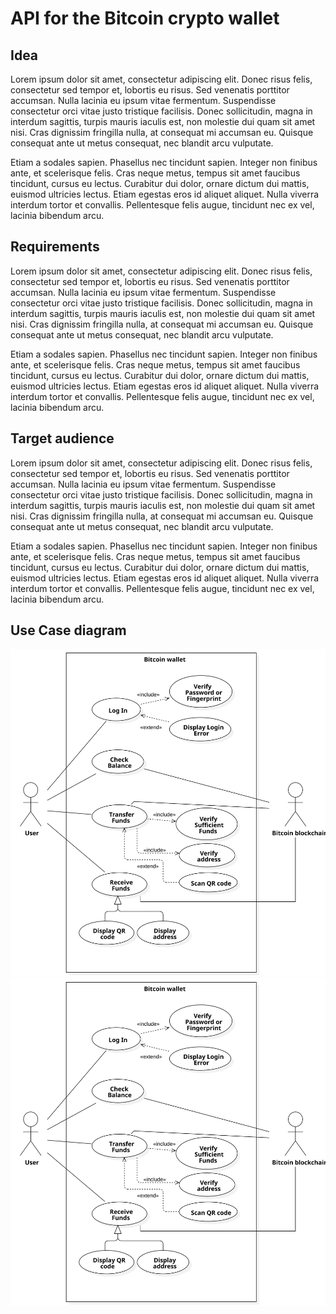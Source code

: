 # API for the Bitcoin crypto wallet

## Idea
Lorem ipsum dolor sit amet, consectetur adipiscing elit. Donec risus felis, consectetur sed tempor et, lobortis eu risus. Sed venenatis porttitor accumsan. Nulla lacinia eu ipsum vitae fermentum. Suspendisse consectetur orci vitae justo tristique facilisis. Donec sollicitudin, magna in interdum sagittis, turpis mauris iaculis est, non molestie dui quam sit amet nisi. Cras dignissim fringilla nulla, at consequat mi accumsan eu. Quisque consequat ante ut metus consequat, nec blandit arcu vulputate.

Etiam a sodales sapien. Phasellus nec tincidunt sapien. Integer non finibus ante, et scelerisque felis. Cras neque metus, tempus sit amet faucibus tincidunt, cursus eu lectus. Curabitur dui dolor, ornare dictum dui mattis, euismod ultricies lectus. Etiam egestas eros id aliquet aliquet. Nulla viverra interdum tortor et convallis. Pellentesque felis augue, tincidunt nec ex vel, lacinia bibendum arcu.

## Requirements
Lorem ipsum dolor sit amet, consectetur adipiscing elit. Donec risus felis, consectetur sed tempor et, lobortis eu risus. Sed venenatis porttitor accumsan. Nulla lacinia eu ipsum vitae fermentum. Suspendisse consectetur orci vitae justo tristique facilisis. Donec sollicitudin, magna in interdum sagittis, turpis mauris iaculis est, non molestie dui quam sit amet nisi. Cras dignissim fringilla nulla, at consequat mi accumsan eu. Quisque consequat ante ut metus consequat, nec blandit arcu vulputate.

Etiam a sodales sapien. Phasellus nec tincidunt sapien. Integer non finibus ante, et scelerisque felis. Cras neque metus, tempus sit amet faucibus tincidunt, cursus eu lectus. Curabitur dui dolor, ornare dictum dui mattis, euismod ultricies lectus. Etiam egestas eros id aliquet aliquet. Nulla viverra interdum tortor et convallis. Pellentesque felis augue, tincidunt nec ex vel, lacinia bibendum arcu.

## Target audience
Lorem ipsum dolor sit amet, consectetur adipiscing elit. Donec risus felis, consectetur sed tempor et, lobortis eu risus. Sed venenatis porttitor accumsan. Nulla lacinia eu ipsum vitae fermentum. Suspendisse consectetur orci vitae justo tristique facilisis. Donec sollicitudin, magna in interdum sagittis, turpis mauris iaculis est, non molestie dui quam sit amet nisi. Cras dignissim fringilla nulla, at consequat mi accumsan eu. Quisque consequat ante ut metus consequat, nec blandit arcu vulputate.

Etiam a sodales sapien. Phasellus nec tincidunt sapien. Integer non finibus ante, et scelerisque felis. Cras neque metus, tempus sit amet faucibus tincidunt, cursus eu lectus. Curabitur dui dolor, ornare dictum dui mattis, euismod ultricies lectus. Etiam egestas eros id aliquet aliquet. Nulla viverra interdum tortor et convallis. Pellentesque felis augue, tincidunt nec ex vel, lacinia bibendum arcu.

## Use Case diagram

![Use Case Diagram](docs/Use%20Case%20Diagram.svg)
[<img src="docs/Use%20Case%20Diagram.svg" alt="Use Case Diagram">]()